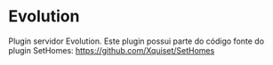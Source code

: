 # Evolution
Plugin servidor Evolution. 
Este plugin possui parte do código fonte do plugin SetHomes: <https://github.com/Xquiset/SetHomes>
